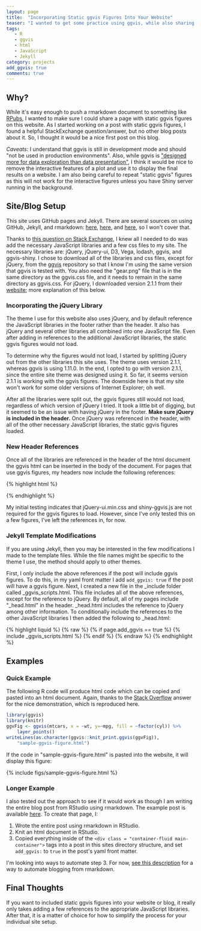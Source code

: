 ```yaml
---
layout: page
title:  "Incorporating Static ggvis Figures Into Your Website"
teaser: "I wanted to get some practice using ggvis, while also sharing my example work on this site. This post details the steps I took to post a page to my site that includes static ggvis figures."
tags:
   - R
   - ggvis
   - html
   - JavaScript
   - Jekyll
category: projects
add_ggvis: true
comments: true
---
```


## Why?
While it's easy enough to push a rmarkdown document to something like [RPubs][a], I wanted to make sure I could share a page with static ggvis figures on this website. As I started working on a post with static ggvis figures, I found a helpful StackExchange question/answer, but no other blog posts about it. So, I thought it would be a nice first post on this blog.  

*Caveats:* I understand that ggvis is still in development mode and should "not be used in production environments". Also, while ggvis is ["designed more for data exploration than data presentation"][b], I think it would be nice to remove the interactive features of a plot and use it to display the final results on a website. I am also being careful to repeat "static ggvis" figures as this will not work for the interactive figures unless you have Shiny server running in the background.

## Site/Blog Setup
This site uses GitHub pages and Jekyll. There are several sources on using GitHub, Jekyll, and rmarkdown: [here][2], [here][3], and [here][4], so I won't cover that. 

Thanks to [this question on Stack Exchange][1], I knew all I needed to do was add the necessary JavaScript libraries and a few css files to my site. The necessary libraries are: jQuery, jQuery-ui, D3, Vega, lodash, ggvis, and ggvis-shiny. I chose to download all of the libraries and css files, except for jQuery, from the [ggvis][5] repository so that I know I'm using the same version that ggvis is tested with. You also need the "gear.png" file that is in the same directory as the ggvis.css file, and it needs to remain in the same directory as ggvis.css. For jQuery, I downloaded version 2.1.1 from their [website][6]; more explanation of this below.

### Incorporating the jQuery Library
The theme I use for this website also uses jQuery, and by default reference the JavaScript libraries in the footer rather than the header. It also has jQuery and several other libraries all combined into one JavaScript file. Even after adding in references to the additional JavaScript libraries, the static ggvis figures would not load.

To determine why the figures would not load, I started by splitting jQuery out from the other libraries this site uses. The theme uses version 2.1.1, whereas ggvis is using 1.11.0. In the end, I opted to go with version 2.1.1, since the entire site theme was designed using it. So far, it seems version 2.1.1 is working with the ggvis figures. The downside here is that my site won't work for some older versions of Internet Explorer; oh well.

After all the libraries were split out, the ggvis figures still would not load, regardless of which version of jQuery I tried. It took a little bit of digging, but it seemed to be an issue with having jQuery in the footer. **Make sure jQuery is included in the header.** Once jQuery was referenced in the header, with all of the other necessary JavaScript libraries, the static ggvis figures loaded. 

### New Header References
Once all of the libraries are referenced in the header of the html document the ggvis html can be inserted in the body of the document. For pages that use ggvis figures, my headers now include the following references:

{% highlight html %}
<head>
	<!-- other stuff -->
	<script src="/assets/lib/jquery/jquery-2.1.1.min.js"></script>
	<link href="/assets/lib/jquery-ui/jquery-ui.min.css" rel="stylesheet" />
	<script src="/assets/lib/jquery-ui/jquery-ui.min.js"></script>
	<script src="/assets/lib/d3/d3.min.js"></script>
	<script src="/assets/lib/vega/vega.min.js"></script>
	<script src="/assets/lib/lodash/lodash.min.js"></script>
	<script>var lodash = _.noConflict();</script>
	<link href="/assets/lib/ggvis/ggvis.css" rel="stylesheet" />
	<script src="/assets/lib/ggvis/ggvis.js"></script>
	<script src="/assets/lib/ggvis/shiny-ggvis.js"></script>
	<!-- more stuff -->
</head>
{% endhighlight %}

My initial testing indicates that jQuery-ui.min.css and shiny-ggvis.js are not required for the ggvis figures to load. However, since I've only tested this on a few figures, I've left the references in, for now.

### Jekyll Template Modifications

If you are using Jekyll, then you may be interested in the few modifications I made to the template files. While the file names might be specific to the theme I use, the method should apply to other themes. 

First, I only include the above references if the post will include ggvis figures. To do this, in my yaml front matter I add `add_ggvis: true` if the post will have a ggvis figure. Next, I created a new file in the \_include folder called \_ggvis\_scripts.html. This file includes all of the above references, except for the reference to jQuery. By default, all of my pages include "\_head.html" in the header. \_head.html includes the reference to jQuery among other information. To conditionally include the references to the other JavaScript libraries I then added the following to \_head.html:

{% highlight liquid %}
{% raw %}
{% if page.add_ggvis == true %} 
{% include _ggvis_scripts.html %} 
{% endif %} {% endraw %}
{% endhighlight %}

## Examples

### Quick Example
The following R code will produce html code which can be copied and pasted into an html document. Again, thanks to the [Stack Overflow][1] answer for the nice demonstration, which is reproduced here.

~~~ R
library(ggvis)
library(knitr)
ggvFig <- ggvis(mtcars, x = ~wt, y=~mpg, fill = ~factor(cyl)) %>% 
	layer_points()
writeLines(as.character(ggvis::knit_print.ggvis(ggvFig)), 
	"sample-ggvis-figure.html")
~~~ 

If the code in "sample-ggvis-figure.html" is pasted into the website, it will display this figure:

{% include figs/sample-ggvis-figure.html %}

### Longer Example
I also tested out the approach to see if it would work as though I am writing the entire blog post from RStudio using rmarkdown. The example post is available [here][7]. To create that page, I:

1. Wrote the entire post using rmarkdown in RStudio.
2. Knit an html document in RStudio.
3. Copied everything inside of the `<div class = "container-fluid main-container">` tags into a post in this sites directory structure, and set `add_ggvis:` to  `true` in the post's yaml front matter. 

I'm looking into ways to automate step 3.  For now, [see this description][3] for a way to automate blogging from rmarkdown.

## Final Thoughts

If you want to included static ggvis figures into your website or blog, it really only takes adding a few references to the appropriate JavaScript libraries. After that, it is a matter of choice for how to simplify the process for your individual site setup.

[a]: http://rpubs.com
[b]: https://cran.r-project.org/web/packages/ggvis/vignettes/vega.html
[1]: http://stackoverflow.com/questions/24344317/how-do-i-export-and-host-a-ggvis-chart-on-my-own-webserver
[2]: http://www.r-bloggers.com/an-easy-start-with-jekyll-for-r-bloggers/
[3]: http://www.r-bloggers.com/blogging-with-rmarkdown-knitr-and-jekyll/
[4]: http://www.r-bloggers.com/blog-with-rstudio-r-rmarkdown-jekyll-and-github/
[5]: https://github.com/rstudio/ggvis/tree/master/inst/www
[6]: https://jquery.com/download/
[7]: /projects/historical-mortgage-interest/
